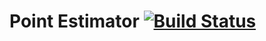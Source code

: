 # Point Estimator [![Build Status](https://travis-ci.org/anyfigs/point-estimator.svg?branch=master)](https://travis-ci.org/steventsao/point-estimator)
